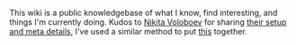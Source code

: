 This wiki is a public knowledgebase of what I know, find interesting, and things I'm currently doing. Kudos to [Nikita Voloboev](https://nikitavoloboev.xyz) for sharing [their setup and meta details](https://wiki.nikitavoloboev.xyz/), I've used a similar method to put [this](/meta/services.md) together. 